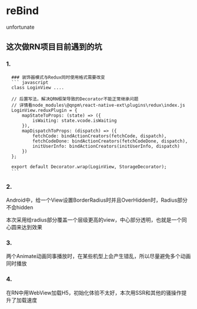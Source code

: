 # reBind
unfortunate

## 这次做RN项目目前遇到的坑
### 1.
      ### 装饰器模式与Redux同时使用格式需要改变
      ``` javascript
      class LoginView ....
      
      // 后置写法，解决QRN框架导致的Decorator不能正常继承问题
      // 详情看node_modules\@qnpm\react-native-ext\plugins\redux\index.js
      LoginView.reduxPlugin = {
          mapStateToProps: (state) => ({
              isWaiting: state.vcode.isWaiting
          }),
          mapDispatchToProps: (dispatch) => ({
              fetchCode: bindActionCreators(fetchCode, dispatch),
              fetchCodeDone: bindActionCreators(fetchCodeDone, dispatch),
              initUserInfo: bindActionCreators(initUserInfo, dispatch)
          })
      };
      
      export default Decorator.wrap(LoginView, StorageDecorator);
      ```
### 2. 
Android中，给一个View设置BorderRadius时并且OverHidden时，Radius部分不会hidden

本次采用给radius部分覆盖一个层级更高的view，中心部分透明，也就是一个同心圆来达到效果

### 3.
两个Animate动画同事播放时，在某些机型上会产生错乱，所以尽量避免多个动画同时播放

### 4.
在RN中用WebView加载H5，初始化体验不太好，本次用SSR和其他的骚操作提升了加载速度